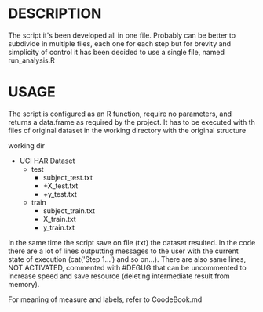 # DESCRIPTION #
The script it's been developed all in one file.
Probably can be better to subdivide in multiple files, each one for each step but 
for brevity and simplicity of control it has been decided to use a single file,
named run_analysis.R

# USAGE #
The script is configured as an R function, require no parameters, and returns
a data.frame as required by the project.
It has to be executed with th files of original dataset in the working directory
with the original structure


working dir
* UCI HAR Dataset
	* test
		* subject_test.txt
		* +X_test.txt
		* +y_test.txt
	* train
		* subject_train.txt
		* X_train.txt
		* y_train.txt			
			
In the same time the script save on file (txt) the dataset resulted.
In the code there are a lot of lines outputting messages to the user with the
current state of execution (cat('Step 1...') and so on...).
There are also same lines, NOT ACTIVATED, commented with #DEGUG that can be 
uncommented to increase speed and save resource (deleting intermediate result
from memory).

For meaning of measure and labels, refer to CoodeBook.md
